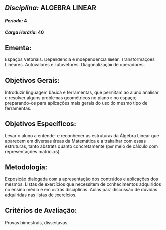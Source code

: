 ## *Disciplina:* ALGEBRA LINEAR
#### *Periodo:* 4
#### *Carga Horária:* 40
 
## Ementa:
Espaços Vetoriais. Dependência e independência linear. Transformações Lineares. Autovalores e autovetores. Diagonalização de operadores.
 
## Objetivos Gerais:
Introduzir linguagem básica e ferramentas, que permitam ao aluno analisar e resolver alguns problemas geométricos no plano e no espaço; preparando-os para aplicações mais gerais do uso do mesmo tipo de ferramentas.
 
## Objetivos Específicos:
Levar o aluno a entender e reconhecer as estruturas da Álgebra Linear que aparecem em diversas áreas da Matemática e a trabalhar com essas estruturas, tanto abstrata quanto concretamente (por meio de cálculo com representações matriciais).
 
## Metodologia:
Exposição dialogada com a apresentação dos conteúdos e aplicações dos mesmos. Listas de exercícios que necessitem de conhecimentos adquiridos no ensino médio e em outras disciplinas. Aulas para discussão de dúvidas adquiridas nas listas de exercícios.
 
## Critérios de Avaliação:
Provas bimestrais, dissertavas.